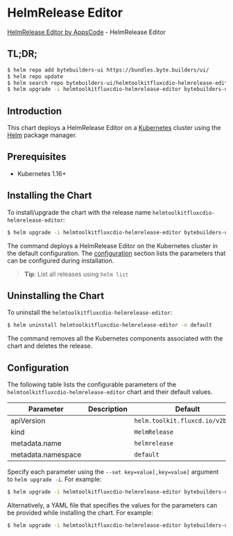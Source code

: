 # HelmRelease Editor

[HelmRelease Editor by AppsCode](https://byte.builders) - HelmRelease Editor

## TL;DR;

```bash
$ helm repo add bytebuilders-ui https://bundles.byte.builders/ui/
$ helm repo update
$ helm search repo bytebuilders-ui/helmtoolkitfluxcdio-helmrelease-editor --version=v0.4.14
$ helm upgrade -i helmtoolkitfluxcdio-helmrelease-editor bytebuilders-ui/helmtoolkitfluxcdio-helmrelease-editor -n default --create-namespace --version=v0.4.14
```

## Introduction

This chart deploys a HelmRelease Editor on a [Kubernetes](http://kubernetes.io) cluster using the [Helm](https://helm.sh) package manager.

## Prerequisites

- Kubernetes 1.16+

## Installing the Chart

To install/upgrade the chart with the release name `helmtoolkitfluxcdio-helmrelease-editor`:

```bash
$ helm upgrade -i helmtoolkitfluxcdio-helmrelease-editor bytebuilders-ui/helmtoolkitfluxcdio-helmrelease-editor -n default --create-namespace --version=v0.4.14
```

The command deploys a HelmRelease Editor on the Kubernetes cluster in the default configuration. The [configuration](#configuration) section lists the parameters that can be configured during installation.

> **Tip**: List all releases using `helm list`

## Uninstalling the Chart

To uninstall the `helmtoolkitfluxcdio-helmrelease-editor`:

```bash
$ helm uninstall helmtoolkitfluxcdio-helmrelease-editor -n default
```

The command removes all the Kubernetes components associated with the chart and deletes the release.

## Configuration

The following table lists the configurable parameters of the `helmtoolkitfluxcdio-helmrelease-editor` chart and their default values.

|     Parameter      | Description |                   Default                   |
|--------------------|-------------|---------------------------------------------|
| apiVersion         |             | <code>helm.toolkit.fluxcd.io/v2beta1</code> |
| kind               |             | <code>HelmRelease</code>                    |
| metadata.name      |             | <code>helmrelease</code>                    |
| metadata.namespace |             | <code>default</code>                        |


Specify each parameter using the `--set key=value[,key=value]` argument to `helm upgrade -i`. For example:

```bash
$ helm upgrade -i helmtoolkitfluxcdio-helmrelease-editor bytebuilders-ui/helmtoolkitfluxcdio-helmrelease-editor -n default --create-namespace --version=v0.4.14 --set apiVersion=helm.toolkit.fluxcd.io/v2beta1
```

Alternatively, a YAML file that specifies the values for the parameters can be provided while
installing the chart. For example:

```bash
$ helm upgrade -i helmtoolkitfluxcdio-helmrelease-editor bytebuilders-ui/helmtoolkitfluxcdio-helmrelease-editor -n default --create-namespace --version=v0.4.14 --values values.yaml
```
